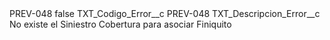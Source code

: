 <?xml version="1.0" encoding="UTF-8"?>
<CustomMetadata xmlns="http://soap.sforce.com/2006/04/metadata" xmlns:xsi="http://www.w3.org/2001/XMLSchema-instance" xmlns:xsd="http://www.w3.org/2001/XMLSchema">
    <label>PREV-048</label>
    <protected>false</protected>
    <values>
        <field>TXT_Codigo_Error__c</field>
        <value xsi:type="xsd:string">PREV-048</value>
    </values>
    <values>
        <field>TXT_Descripcion_Error__c</field>
        <value xsi:type="xsd:string">No existe el Siniestro Cobertura para asociar Finiquito</value>
    </values>
</CustomMetadata>
